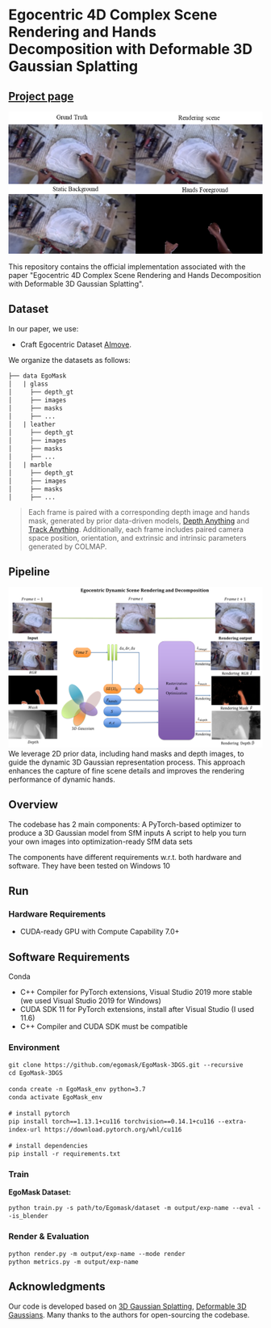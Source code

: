 # Egocentric 4D Complex Scene Rendering and Hands Decomposition with Deformable 3D Gaussian Splatting

## [Project page](https://egomask.github.io/)

![Teaser image](pipline/Output.png)

This repository contains the official implementation associated with the paper "Egocentric 4D Complex Scene Rendering and Hands Decomposition with Deformable 3D Gaussian Splatting".



## Dataset

In our paper, we use:

- Craft Egocentric Dataset [AImove](https://www.kaggle.com/datasets/olivasbre/aimove?select=EgoMask).

We organize the datasets as follows:

```shell
├── data EgoMask
│   | glass 
│     ├── depth_gt
│     ├── images 
│     ├── masks
│     ├── ...
│   | leather
│     ├── depth_gt
│     ├── images 
│     ├── masks
│     ├── ...
│   | marble
│     ├── depth_gt
│     ├── images 
│     ├── masks
│     ├── ...
```

> Each frame is paired with a corresponding depth image and hands mask, generated by prior data-driven models,  [Depth Anything](https://github.com/DepthAnything/Depth-Anything-V2) and [Track Anything](https://github.com/gaomingqi/Track-Anything). Additionally, each frame includes paired camera space position, orientation, and extrinsic and intrinsic parameters generated by COLMAP.



## Pipeline

![Teaser image](pipline/Egomask.png)
We leverage 2D prior data, including hand masks and depth images, to guide the dynamic 3D Gaussian representation process. This approach enhances the capture of fine scene details and  improves the rendering performance of dynamic hands. 


## Overview 

The codebase has 2 main components: 
A PyTorch-based optimizer to produce a 3D Gaussian model from SfM inputs
A script to help you turn your own images into optimization-ready SfM data sets

The components have different requirements w.r.t. both hardware and software. They have been tested on Windows 10

## Run

### Hardware Requirements 
- CUDA-ready GPU with Compute Capability 7.0+


## Software Requirements
Conda 
- C++ Compiler for PyTorch extensions, Visual Studio 2019 more stable (we used Visual Studio 2019 for Windows)
- CUDA SDK 11 for PyTorch extensions, install after Visual Studio (I used 11.6)
- C++ Compiler and CUDA SDK must be compatible

### Environment


```shell
git clone https://github.com/egomask/EgoMask-3DGS.git --recursive
cd EgoMask-3DGS

conda create -n EgoMask_env python=3.7
conda activate EgoMask_env

# install pytorch
pip install torch==1.13.1+cu116 torchvision==0.14.1+cu116 --extra-index-url https://download.pytorch.org/whl/cu116

# install dependencies
pip install -r requirements.txt
```



### Train

**EgoMask Dataset:**

```shell
python train.py -s path/to/Egomask/dataset -m output/exp-name --eval --is_blender
```

### Render & Evaluation

```shell
python render.py -m output/exp-name --mode render
python metrics.py -m output/exp-name
```






## Acknowledgments

Our code is developed based on [3D Gaussian Splatting](https://repo-sam.inria.fr/fungraph/3d-gaussian-splatting/), [Deformable 3D Gaussians](https://ingra14m.github.io/Deformable-Gaussians/). Many thanks to the authors for open-sourcing the codebase.

